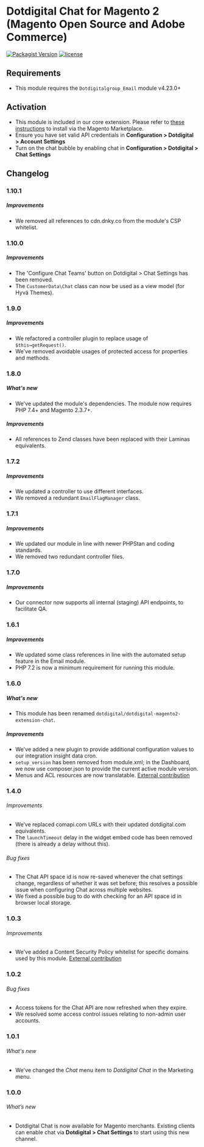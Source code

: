 # Dotdigital Chat for Magento 2 (Magento Open Source and Adobe Commerce)
[![Packagist Version](https://img.shields.io/packagist/v/dotdigital/dotdigital-magento2-extension-chat?color=green&label=stable)](https://github.com/dotmailer/dotmailer-magento2-extension-chat/releases)
[![license](https://img.shields.io/github/license/mashape/apistatus.svg)](LICENSE.md)

## Requirements
- This module requires the `Dotdigitalgroup_Email` module v4.23.0+

## Activation
- This module is included in our core extension. Please refer to [these instructions](https://github.com/dotmailer/dotmailer-magento2-extension#installation) to install via the Magento Marketplace.
- Ensure you have set valid API credentials in **Configuration > Dotdigital > Account Settings**
- Turn on the chat bubble by enabling chat in **Configuration > Dotdigital > Chat Settings**

## Changelog

### 1.10.1

##### Improvements
- We removed all references to cdn.dnky.co from the module's CSP whitelist.

### 1.10.0

##### Improvements
- The 'Configure Chat Teams' button on Dotdigital > Chat Settings has been removed.
- The `CustomerData\Chat` class can now be used as a view model (for Hyvä Themes).

### 1.9.0

##### Improvements
- We refactored a controller plugin to replace usage of `$this→getRequest()`.
- We've removed avoidable usages of protected access for properties and methods.

### 1.8.0

##### What's new
- We've updated the module's dependencies. The module now requires PHP 7.4+ and Magento 2.3.7+.

##### Improvements
- All references to Zend classes have been replaced with their Laminas equivalents.

### 1.7.2

##### Improvements
- We updated a controller to use different interfaces.
- We removed a redundant `EmailFlagManager` class.

### 1.7.1

##### Improvements
- We updated our module in line with newer PHPStan and coding standards.
- We removed two redundant controller files.

### 1.7.0

##### Improvements
- Our connector now supports all internal (staging) API endpoints, to facilitate QA.

### 1.6.1

##### Improvements
- We updated some class references in line with the automated setup feature in the Email module.
- PHP 7.2 is now a minimum requirement for running this module.

### 1.6.0

##### What's new
- This module has been renamed `dotdigital/dotdigital-magento2-extension-chat`.

##### Improvements
- We've added a new plugin to provide additional configuration values to our integration insight data cron.
- `setup_version` has been removed from module.xml; in the Dashboard, we now use composer.json to provide the current active module version.
- Menus and ACL resources are now translatable. [External contribution](https://github.com/dotmailer/dotmailer-magento2-extension-chat/pull/3)

### 1.4.0

###### Improvements
- We’ve replaced comapi.com URLs with their updated dotdigital.com equivalents.
- The `launchTimeout` delay in the widget embed code has been removed (there is already a delay without this).

###### Bug fixes
- The Chat API space id is now re-saved whenever the chat settings change, regardless of whether it was set before; this resolves a possible issue when configuring Chat across multiple websites. 
- We fixed a possible bug to do with checking for an API space id in browser local storage.

### 1.0.3

###### Improvements
- We've added a Content Security Policy whitelist for specific domains used by this module. [External contribution](https://github.com/dotmailer/dotmailer-magento2-extension-chat/pull/1)

### 1.0.2

###### Bug fixes
- Access tokens for the Chat API are now refreshed when they expire.
- We resolved some access control issues relating to non-admin user accounts.

### 1.0.1

###### What's new
- We've changed the _Chat_ menu item to _Dotdigital Chat_ in the Marketing menu.

### 1.0.0

###### What’s new
- Dotdigital Chat is now available for Magento merchants. Existing clients can enable chat via **Dotdigital > Chat Settings** to start using this new channel.  
